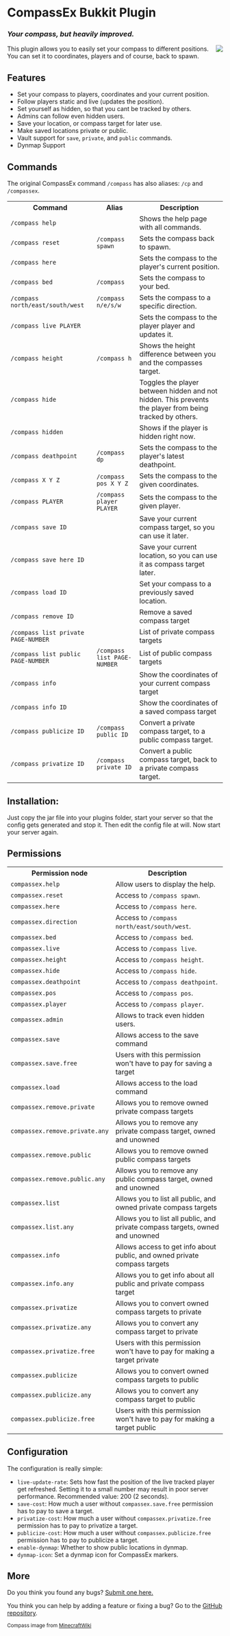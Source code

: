 # CompassEx Bukkit Plugin
### _Your compass, but heavily improved._

<img src="http://dl.dropbox.com/u/8199290/Compass.png" style="float:right;" />

This plugin allows you to easily set your compass to different positions. You can set it to coordinates, players and of course, back to spawn.

## Features

* Set your compass to players, coordinates and your current position.
* Follow players static and live (updates the position).
* Set yourself as hidden, so that you cant be tracked by others.
* Admins can follow even hidden users.
* Save your location, or compass target for later use.
* Make saved locations private or public.
* Vault support for `save`, `private`, and `public` commands.
* Dynmap Support

## Commands

The original CompassEx command `/compass` has also aliases: `/cp` and `/compassex`.

<table>
	<tr>
		<th>Command</th><th>Alias</th><th>Description</th>
	</tr>
	<tr>
		<td><code>/compass help</code></td>
		<td></td>
		<td>Shows the help page with all commands.</td>
	</tr>	
	<tr>
		<td><code>/compass reset</code></td>
		<td><code>/compass spawn</code></td>
		<td>Sets the compass back to spawn.</td>
	</tr>
	<tr>
		<td><code>/compass here</code></td>
		<td></td>
		<td>Sets the compass to the player's current position.</td>
	</tr>
	<tr>
		<td><code>/compass bed</code></td>
		<td><code>/compass</code></td>
		<td>Sets the compass to your bed.</td>
	</tr>
	<tr>
		<td><code>/compass north/east/south/west</code></td>
		<td><code>/compass n/e/s/w</code></td>
		<td>Sets the compass to a specific direction.</td>
	</tr>
	<tr>
		<td><code>/compass live PLAYER</code></td>
		<td></td>
		<td>Sets the compass to the player player and updates it.</td>
	</tr>
	<tr>
		<td><code>/compass height</code></td>
		<td><code>/compass h</code></td>
		<td>Shows the height difference between you and the compasses target.</td>
	</tr>
	<tr>
		<td><code>/compass hide</code></td>
		<td></td>
		<td>Toggles the player between hidden and not hidden. This prevents the player from being tracked by others.</td>
	</tr>
	<tr>
		<td><code>/compass hidden</code></td>
		<td></td>
		<td>Shows if the player is hidden right now.</td>
	</tr>
	<tr>
		<td><code>/compass deathpoint</code></td>
		<td><code>/compass dp</code></td>
		<td>Sets the compass to the player's latest deathpoint.</td>
	</tr>
	<tr>
		<td><code>/compass X Y Z</code></td>
		<td><code>/compass pos X Y Z</code></td>
		<td>Sets the compass to the given coordinates.</td>
	</tr>
	<tr>
		<td><code>/compass PLAYER</code></td>
		<td><code>/compass player PLAYER</code></td>
		<td>Sets the compass to the given player.</td>
	</tr>
	<tr>
		<td><code>/compass save ID</code></td>
		<td></td>
		<td>Save your current compass target, so you can use it later.</td>
	</tr>
	<tr>
		<td><code>/compass save here ID</code></td>
		<td></td>
		<td>Save your current location, so you can use it as compass target later.</td>
	</tr>
	<tr>
		<td><code>/compass load ID</code></td>
		<td></td>
		<td>Set your compass to a previously saved location.</td>
	</tr>
	<tr>
		<td><code>/compass remove ID</code></td>
		<td></td>
		<td>Remove a saved compass target</td>
	</tr>
	<tr>
		<td><code>/compass list private PAGE-NUMBER</code></td>
		<td></td>
		<td>List of private compass targets</td>
	</tr>
	<tr>
		<td><code>/compass list public PAGE-NUMBER</code></td>
		<td><code>/compass list PAGE-NUMBER</code></td>
		<td>List of public compass targets</td>
	</tr>
	<tr>
		<td><code>/compass info</code></td>
		<td></td>
		<td>Show the coordinates of your current compass target</td>
	</tr>
	<tr>
		<td><code>/compass info ID</code></td>
		<td></td>
		<td>Show the coordinates of a saved compass target</td>
	</tr>
	<tr>
		<td><code>/compass publicize ID</code></td>
		<td><code>/compass public ID</code></td>
		<td>Convert a private compass target, to a public compass target.</td>
	</tr>
	<tr>
		<td><code>/compass privatize ID</code></td>
		<td><code>/compass private ID</code></td>
		<td>Convert a public compass target, back to a private compass target.</td>
	</tr>
</table>

## Installation:

Just copy the jar file into your plugins folder, start your server so that the config gets generated and stop it. Then edit the config file at will. Now start your server again.

## Permissions

<table>
	<tr>
		<th>Permission node</th>
		<th>Description</th>
	</tr>
	<tr>
		<td><code>compassex.help</code></td>
		<td>Allow users to display the help.</td>
	</tr>
	<tr>
		<td><code>compassex.reset</code></td>
		<td>Access to <code>/compass spawn</code>.</td>
	</tr>
	<tr>
		<td><code>compassex.here</code></td>
		<td>Access to <code>/compass here</code>.</td>
	</tr>
	<tr>
		<td><code>compassex.direction</code></td>
		<td>Access to <code>/compass north/east/south/west</code>.</td>
	</tr>
	<tr>
		<td><code>compassex.bed</code></td>
		<td>Access to <code>/compass bed</code>.</td>
	</tr>
	<tr>
		<td><code>compassex.live</code></td>
		<td>Access to <code>/compass live</code>.</td>
	</tr>
	<tr>
		<td><code>compassex.height</code></td>
		<td>Access to <code>/compass height</code>.</td>
	</tr>
	<tr>
		<td><code>compassex.hide</code></td>
		<td>Access to <code>/compass hide</code>.</td>
	</tr>
	<tr>
		<td><code>compassex.deathpoint</code></td>
		<td>Access to <code>/compass deathpoint</code>.</td>
	</tr>
	<tr>
		<td><code>compassex.pos</code></td>
		<td>Access to <code>/compass pos</code>.</td>
	</tr>
	<tr>
		<td><code>compassex.player</code></td>
		<td>Access to <code>/compass player</code>.</td>
	</tr>
	<tr>
		<td><code>compassex.admin</code></td>
		<td>Allows to track even hidden users.</td>
	</tr>
	<tr>
		<td><code>compassex.save</code></td>
		<td>Allows access to the save command</td>
	</tr>
	<tr>
		<td><code>compassex.save.free</code></td>
		<td>Users with this permission won't have to pay for saving a target</td>
	</tr>
	<tr>
		<td><code>compassex.load</code></td>
		<td>Allows access to the load command</td>
	</tr>
	<tr>
		<td><code>compassex.remove.private</code></td>
		<td>Allows you to remove owned private compass targets</td>
	</tr>
	<tr>
		<td><code>compassex.remove.private.any</code></td>
		<td>Allows you to remove any private compass target, owned and unowned</td>
	</tr>
	<tr>
		<td><code>compassex.remove.public</code></td>
		<td>Allows you to remove owned public compass targets</td>
	</tr>
	<tr>
		<td><code>compassex.remove.public.any</code></td>
		<td>Allows you to remove any public compass target, owned and unowned</td>
	</tr>
	<tr>
		<td><code>compassex.list</code></td>
		<td>Allows you to list all public, and owned private compass targets</td>
	</tr>
	<tr>
		<td><code>compassex.list.any</code></td>
		<td>Allows you to list all public, and private compass targets, owned and unowned</td>
	</tr>
	<tr>
		<td><code>compassex.info</code></td>
		<td>Allows access to get info about public, and owned private compass targets</td>
	</tr>
	<tr>
		<td><code>compassex.info.any</code></td>
		<td>Allows you to get info about all public and private compass target</td>
	</tr>
	<tr>
		<td><code>compassex.privatize</code></td>
		<td>Allows you to convert owned compass targets to private</td>
	</tr>
	<tr>
		<td><code>compassex.privatize.any</code></td>
		<td>Allows you to convert any compass target to private</td>
	</tr>
	<tr>
		<td><code>compassex.privatize.free</code></td>
		<td>Users with this permission won't have to pay for making a target private</td>
	</tr>
	<tr>
		<td><code>compassex.publicize</code></td>
		<td>Allows you to convert owned compass targets to public</td>
	</tr>
	<tr>
		<td><code>compassex.publicize.any</code></td>
		<td>Allows you to convert any compass target to public</td>
	</tr>
	<tr>
		<td><code>compassex.publicize.free</code></td>
		<td>Users with this permission won't have to pay for making a target public</td>
	</tr>
	
</table>

## Configuration
The configuration is really simple:

* `live-update-rate`: Sets how fast the position of the live tracked player get refreshed. Setting it to a small number may result in poor server performance. Recommended value: 200 (2 seconds).
* `save-cost`: How much a user without <code>compassex.save.free</code> permission has to pay to save a target.
* `privatize-cost`: How much a user without <code>compassex.privatize.free</code> permission has to pay to privatize a target.
* `publicize-cost`: How much a user without <code>compassex.publicize.free</code> permission has to pay to publicize a target.
* `enable-dynmap`: Whether to show public locations in dynmap.
* `dynmap-icon`: Set a dynmap icon for CompassEx markers.

## More

Do you think you found any bugs? [Submit one here.](https://github.com/Philipp15b/CompassEx/issues)

You think you can help by adding a feature or fixing a bug? Go to the [GitHub repository](https://github.com/Philipp15b/CompassEx).

<small>Compass image from [MinecraftWiki](http://www.minecraftwiki.net/wiki/File:Compass.png)</small>

